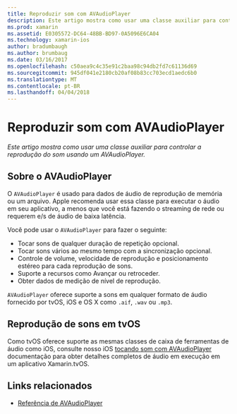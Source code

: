 ```yaml
---
title: Reproduzir som com AVAudioPlayer
description: Este artigo mostra como usar uma classe auxiliar para controlar a reprodução do som usando um AVAudioPlayer.
ms.prod: xamarin
ms.assetid: E0305572-DC64-48BB-BD97-0A5096E6CA04
ms.technology: xamarin-ios
author: bradumbaugh
ms.author: brumbaug
ms.date: 03/16/2017
ms.openlocfilehash: c50aea9c4c35e91c2baa98c94db2fd7c61136d69
ms.sourcegitcommit: 945df041e2180cb20af08b83cc703ecd1aedc6b0
ms.translationtype: MT
ms.contentlocale: pt-BR
ms.lasthandoff: 04/04/2018
---
```

# <a name="playing-sound-with-avaudioplayer"></a>Reproduzir som com AVAudioPlayer

_Este artigo mostra como usar uma classe auxiliar para controlar a reprodução do som usando um AVAudioPlayer._

## <a name="about-the-avaudioplayer"></a>Sobre o AVAudioPlayer

O `AVAudioPlayer` é usado para dados de áudio de reprodução de memória ou um arquivo. Apple recomenda usar essa classe para executar o áudio em seu aplicativo, a menos que você está fazendo o streaming de rede ou requerem e/s de áudio de baixa latência.

Você pode usar o `AVAudioPlayer` para fazer o seguinte:

- Tocar sons de qualquer duração de repetição opcional.
- Tocar sons vários ao mesmo tempo com a sincronização opcional.
- Controle de volume, velocidade de reprodução e posicionamento estéreo para cada reprodução de sons.
- Suporte a recursos como Avançar ou retroceder.
- Obter dados de medição de nível de reprodução.

`AVAudioPlayer` oferece suporte a sons em qualquer formato de áudio fornecido por tvOS, iOS e OS X como `.aif`, `.wav` ou `.mp3`.

## <a name="playing-sounds-in-tvos"></a>Reprodução de sons em tvOS

Como tvOS oferece suporte as mesmas classes de caixa de ferramentas de áudio como iOS, consulte nosso iOS [tocando som com AVAudioPlayer](http://developer.xamarin.com/recipes/ios/media/sound/avaudioplayer/) documentação para obter detalhes completos de áudio em execução em um aplicativo Xamarin.tvOS.



## <a name="related-links"></a>Links relacionados

- [Referência de AVAudioPlayer](https://developer.apple.com/library/ios/documentation/AVFoundation/Reference/AVAudioPlayerClassReference/)
